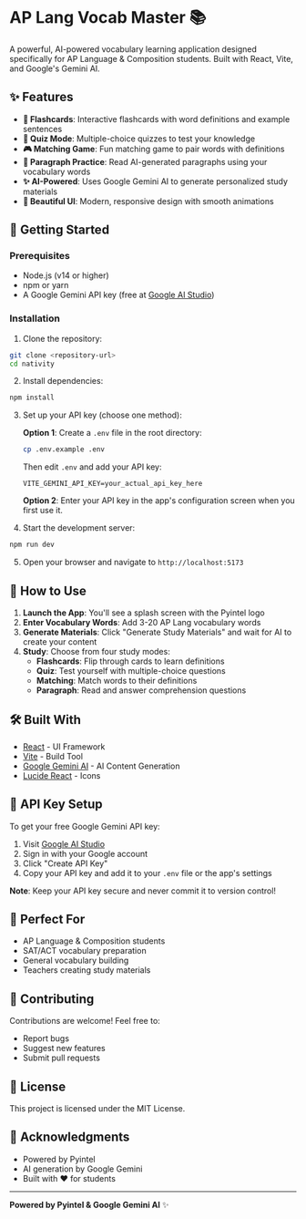# AP Lang Vocab Master 📚

A powerful, AI-powered vocabulary learning application designed specifically for AP Language & Composition students. Built with React, Vite, and Google's Gemini AI.

## ✨ Features

- **🎴 Flashcards**: Interactive flashcards with word definitions and example sentences
- **🧠 Quiz Mode**: Multiple-choice quizzes to test your knowledge
- **🎮 Matching Game**: Fun matching game to pair words with definitions
- **📖 Paragraph Practice**: Read AI-generated paragraphs using your vocabulary words
- **✨ AI-Powered**: Uses Google Gemini AI to generate personalized study materials
- **🎨 Beautiful UI**: Modern, responsive design with smooth animations

## 🚀 Getting Started

### Prerequisites

- Node.js (v14 or higher)
- npm or yarn
- A Google Gemini API key (free at [Google AI Studio](https://makersuite.google.com/app/apikey))

### Installation

1. Clone the repository:
```bash
git clone <repository-url>
cd nativity
```

2. Install dependencies:
```bash
npm install
```

3. Set up your API key (choose one method):

   **Option 1**: Create a `.env` file in the root directory:
   ```bash
   cp .env.example .env
   ```
   Then edit `.env` and add your API key:
   ```
   VITE_GEMINI_API_KEY=your_actual_api_key_here
   ```

   **Option 2**: Enter your API key in the app's configuration screen when you first use it.

4. Start the development server:
```bash
npm run dev
```

5. Open your browser and navigate to `http://localhost:5173`

## 📖 How to Use

1. **Launch the App**: You'll see a splash screen with the Pyintel logo
2. **Enter Vocabulary Words**: Add 3-20 AP Lang vocabulary words
3. **Generate Materials**: Click "Generate Study Materials" and wait for AI to create your content
4. **Study**: Choose from four study modes:
   - **Flashcards**: Flip through cards to learn definitions
   - **Quiz**: Test yourself with multiple-choice questions
   - **Matching**: Match words to their definitions
   - **Paragraph**: Read and answer comprehension questions

## 🛠️ Built With

- [React](https://react.dev/) - UI Framework
- [Vite](https://vitejs.dev/) - Build Tool
- [Google Gemini AI](https://ai.google.dev/) - AI Content Generation
- [Lucide React](https://lucide.dev/) - Icons

## 📝 API Key Setup

To get your free Google Gemini API key:

1. Visit [Google AI Studio](https://makersuite.google.com/app/apikey)
2. Sign in with your Google account
3. Click "Create API Key"
4. Copy your API key and add it to your `.env` file or the app's settings

**Note**: Keep your API key secure and never commit it to version control!

## 🎯 Perfect For

- AP Language & Composition students
- SAT/ACT vocabulary preparation
- General vocabulary building
- Teachers creating study materials

## 🤝 Contributing

Contributions are welcome! Feel free to:
- Report bugs
- Suggest new features
- Submit pull requests

## 📄 License

This project is licensed under the MIT License.

## 🙏 Acknowledgments

- Powered by Pyintel
- AI generation by Google Gemini
- Built with ❤️ for students

---

**Powered by Pyintel & Google Gemini AI** ✨
